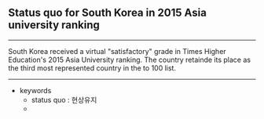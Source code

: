## Status quo for South Korea in 2015 Asia university ranking

---

South Korea received a virtual "satisfactory" grade in Times Higher Education's 2015 Asia University ranking. The country retainde its place as the third most represented country in the to 100 list.

---

- keywords
  - status quo : 현상유지
  -
